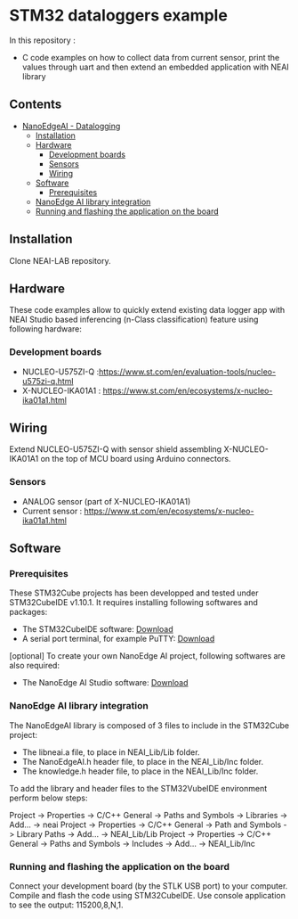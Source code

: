 # STM32 dataloggers example 

In this repository : 

* C code examples on how to collect data from current sensor, print the values through uart and then extend an embedded application with NEAI library



## Contents

- [NanoEdgeAI - Datalogging](#nanoedgeai-dataogging)
    - [Installation](#installation)
    - [Hardware](#hardware)
      - [Development boards](#development-boards)
      - [Sensors](#sensors)
      - [Wiring](#wiring)
    - [Software](#software)
      - [Prerequisites](#prerequisites)
    - [NanoEdge AI library integration](#nanoedge-ai-library-integration)
    - [Running and flashing the application on the board](#running-and-flashing-the-application-on-the-board)



## Installation

Clone NEAI-LAB repository.

## Hardware

These code examples allow to quickly extend existing data logger app with NEAI Studio based inferencing (n-Class classification) feature using following hardware:

### Development boards

- NUCLEO-U575ZI-Q :https://www.st.com/en/evaluation-tools/nucleo-u575zi-q.html
- X-NUCLEO-IKA01A1 : https://www.st.com/en/ecosystems/x-nucleo-ika01a1.html

## Wiring

Extend NUCLEO-U575ZI-Q with sensor shield assembling X-NUCLEO-IKA01A1 on the top of MCU board using Arduino connectors.


### Sensors

- ANALOG sensor (part of X-NUCLEO-IKA01A1)
- Current sensor : https://www.st.com/en/ecosystems/x-nucleo-ika01a1.html


## Software

### Prerequisites

These STM32Cube projects has been developped and tested under STM32CubeIDE v1.10.1. It requires installing following softwares and packages:

- The STM32CubeIDE software: [Download](https://www.st.com/en/development-tools/stm32cubeide.html#get-software)
- A serial port terminal, for example PuTTY: [Download](https://www.chiark.greenend.org.uk/~sgtatham/putty/latest.html)

[optional] To create your own NanoEdge AI project, following softwares are also required:

- The NanoEdge AI Studio software: [Download](https://www.st.com/en/development-tools/nanoedgeaistudio.html#get-software)

  

### NanoEdge AI library integration

The NanoEdgeAI library is composed of 3 files to include in the STM32Cube project:

- The libneai.a file, to place in NEAI_Lib/Lib folder.
- The NanoEdgeAI.h header file, to place in the NEAI_Lib/Inc folder.
- The knowledge.h header file, to place in the NEAI_Lib/Inc folder.

To add the library and header files to the STM32VubeIDE environment perform below steps:

 Project -> Properties -> C/C++ General -> Paths and Symbols -> Libraries -> Add... -> neai
 Project -> Properties -> C/C++ General -> Path and Symbols -> Library Paths -> Add... -> NEAI_Lib/Lib
 Project -> Properties -> C/C++ General -> Paths and Symbols -> Includes -> Add... -> NEAI_Lib/Inc


### Running and flashing the application on the board

Connect your development board (by the STLK USB port) to your computer. Compile and flash the code using STM32CubeIDE. Use console application to see the output: 115200,8,N,1.


